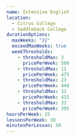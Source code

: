 ```yaml
---
name: Intensive English
location:
  - Citrus College
  - Saddleback College
durationOptions:
  maxWeeks: "32"
  exceedMaxWeeks: true
  weekThresholds:
    - thresholdMax: 3
      pricePerWeek: 500
    - thresholdMax: 11
      pricePerWeek: 475
    - thresholdMax: 23
      pricePerWeek: 440
    - thresholdMax: 31
      pricePerWeek: 415
    - thresholdMax: 32
      pricePerWeek: 395
hoursPerWeek: 25
lessonsPerWeek: 30
minutesPerLesson: 50
---
```

